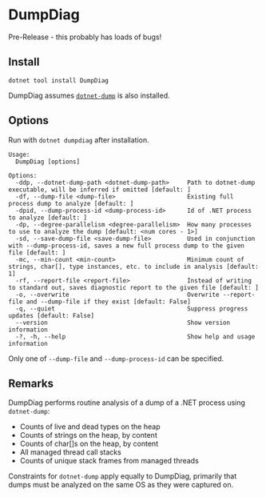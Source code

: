 # DumpDiag

Pre-Release - this probably has loads of bugs!

## Install

`dotnet tool install DumpDiag`

DumpDiag assumes [`dotnet-dump`](https://docs.microsoft.com/en-us/dotnet/core/diagnostics/dotnet-dump) is also installed.

## Options

Run with `dotnet dumpdiag` after installation.

```
Usage:
  DumpDiag [options]

Options:
  -ddp, --dotnet-dump-path <dotnet-dump-path>     Path to dotnet-dump executable, will be inferred if omitted [default: ]
  -df, --dump-file <dump-file>                    Existing full process dump to analyze [default: ]
  -dpid, --dump-process-id <dump-process-id>      Id of .NET process to analyze [default: ]
  -dp, --degree-parallelism <degree-parallelism>  How many processes to use to analyze the dump [default: <num cores - 1>]
  -sd, --save-dump-file <save-dump-file>          Used in conjunction with --dump-process-id, saves a new full process dump to the given file [default: ]
  -mc, --min-count <min-count>                    Minimum count of strings, char[], type instances, etc. to include in analysis [default: 1]
  -rf, --report-file <report-file>                Instead of writing to standard out, saves diagnostic report to the given file [default: ]
  -o, --overwrite                                 Overwrite --report-file and --dump-file if they exist [default: False]
  -q, --quiet                                     Suppress progress updates [default: False]
  --version                                       Show version information
  -?, -h, --help                                  Show help and usage information
```

Only one of `--dump-file` and `--dump-process-id` can be specified.

## Remarks

DumpDiag performs routine analysis of a dump of a .NET process using `dotnet-dump`:

 - Counts of live and dead types on the heap
 - Counts of strings on the heap, by content
 - Counts of char[]s on the heap, by content
 - All managed thread call stacks
 - Counts of unique stack frames from managed threads

Constraints for `dotnet-dump` apply equally to DumpDiag, primarily that dumps must be analyzed on the same OS as they were captured on.